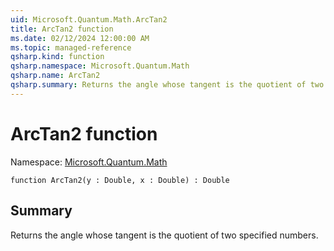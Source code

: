 ```yaml
---
uid: Microsoft.Quantum.Math.ArcTan2
title: ArcTan2 function
ms.date: 02/12/2024 12:00:00 AM
ms.topic: managed-reference
qsharp.kind: function
qsharp.namespace: Microsoft.Quantum.Math
qsharp.name: ArcTan2
qsharp.summary: Returns the angle whose tangent is the quotient of two specified numbers.
---
```


# ArcTan2 function

Namespace: [Microsoft.Quantum.Math](xref:Microsoft.Quantum.Math)

```qsharp
function ArcTan2(y : Double, x : Double) : Double
```

## Summary
Returns the angle whose tangent is the quotient of two specified numbers.
